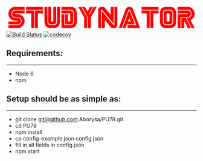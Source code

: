 [![Studynator Logo](./server/public/assets/images/logo.png)](http://studynator.me)
[![Build Status](http://drone.studynator.me/api/badges/Aborysa/PU78/status.svg)](http://drone.studynator.me/Aborysa/PU78)
[![codecov](https://codecov.io/gh/Aborysa/PU78/branch/master/graph/badge.svg)](https://codecov.io/gh/Aborysa/PU78)

## Requirements:
---
- Node 6
- npm

## Setup should be as simple as:
---
- git clone git@github.com:Aborysa/PU78.git
- cd PU78
- npm install
- cp config-example.json config.json
- fill in all fields in config.json
- npm start

